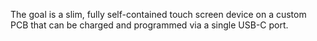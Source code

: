 The goal is a slim, fully self-contained touch screen device on a custom PCB that can be charged and programmed via a single USB-C port.
